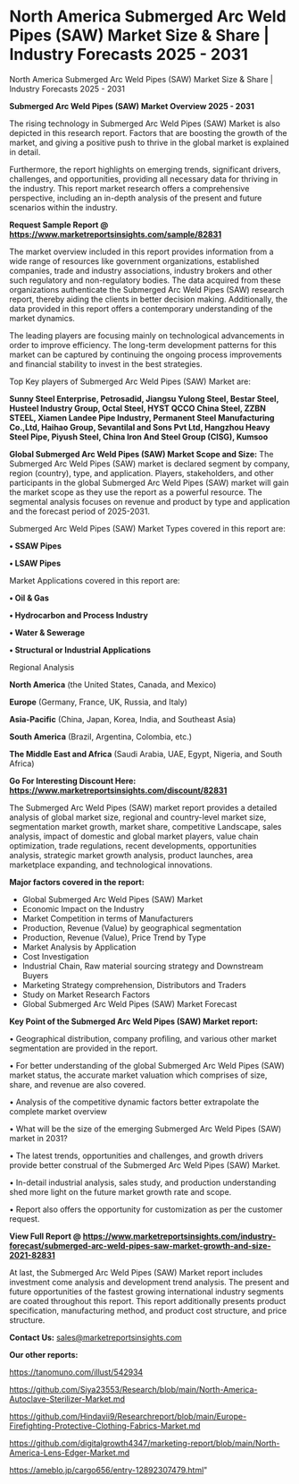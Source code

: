 # North America Submerged Arc Weld Pipes (SAW) Market Size & Share | Industry Forecasts 2025 - 2031
North America Submerged Arc Weld Pipes (SAW) Market Size & Share | Industry Forecasts 2025 - 2031

<Strong> Submerged Arc Weld Pipes (SAW) Market Overview 2025 - 2031</strong>

The rising technology in Submerged Arc Weld Pipes (SAW) Market is also depicted in this research report. Factors that are boosting the growth of the market, and giving a positive push to thrive in the global market is explained in detail.

Furthermore, the report highlights on emerging trends, significant drivers, challenges, and opportunities, providing all necessary data for thriving in the industry. This report market research offers a comprehensive perspective, including an in-depth analysis of the present and future scenarios within the industry.

<strong>Request Sample Report @ <a href=https://www.marketreportsinsights.com/sample/82831>https://www.marketreportsinsights.com/sample/82831</a></strong>

The market overview included in this report provides information from a wide range of resources like government organizations, established companies, trade and industry associations, industry brokers and other such regulatory and non-regulatory bodies. The data acquired from these organizations authenticate the Submerged Arc Weld Pipes (SAW) research report, thereby aiding the clients in better decision making. Additionally, the data provided in this report offers a contemporary understanding of the market dynamics.

The leading players are focusing mainly on technological advancements in order to improve efficiency. The long-term development patterns for this market can be captured by continuing the ongoing process improvements and financial stability to invest in the best strategies.

Top Key players of Submerged Arc Weld Pipes (SAW) Market are:

<strong>Sunny Steel Enterprise, Petrosadid, Jiangsu Yulong Steel, Bestar Steel, Husteel Industry Group, Octal Steel, HYST QCCO China Steel, ZZBN STEEL, Xiamen Landee Pipe Industry, Permanent Steel Manufacturing Co.,Ltd, Haihao Group, Sevantilal and Sons Pvt Ltd, Hangzhou Heavy Steel Pipe, Piyush Steel, China Iron And Steel Group (CISG), Kumsoo</strong>

<strong><b>Global Submerged Arc Weld Pipes (SAW) Market Scope and Size:</b></strong>
The Submerged Arc Weld Pipes (SAW) market is declared segment by company, region (country), type, and application. Players, stakeholders, and other participants in the global Submerged Arc Weld Pipes (SAW) market will gain the market scope as they use the report as a powerful resource. The segmental analysis focuses on revenue and product by type and application and the forecast period of 2025-2031.

Submerged Arc Weld Pipes (SAW) Market Types covered in this report are:

<strong>• SSAW Pipes

• LSAW Pipes</strong>

Market Applications covered in this report are:

<strong>• Oil & Gas

• Hydrocarbon and Process Industry

• Water & Sewerage

• Structural or Industrial Applications</strong> 

Regional Analysis

<strong>North America</strong> (the United States, Canada, and Mexico)

<strong>Europe</strong> (Germany, France, UK, Russia, and Italy)

<strong>Asia-Pacific</strong> (China, Japan, Korea, India, and Southeast Asia)

<strong>South America</strong> (Brazil, Argentina, Colombia, etc.)

<strong>The Middle East and Africa</strong> (Saudi Arabia, UAE, Egypt, Nigeria, and South Africa)

<strong>Go For Interesting Discount Here: <a href=https://www.marketreportsinsights.com/discount/82831>https://www.marketreportsinsights.com/discount/82831</a></strong>

The Submerged Arc Weld Pipes (SAW) market report provides a detailed analysis of global market size, regional and country-level market size, segmentation market growth, market share, competitive Landscape, sales analysis, impact of domestic and global market players, value chain optimization, trade regulations, recent developments, opportunities analysis, strategic market growth analysis, product launches, area marketplace expanding, and technological innovations.

<strong><b>Major factors covered in the report:</b></strong>
<ul>
  <li>Global Submerged Arc Weld Pipes (SAW) Market </li>
  <li>Economic Impact on the Industry</li>
  <li>Market Competition in terms of Manufacturers</li>
  <li>Production, Revenue (Value) by geographical segmentation</li>
  <li>Production, Revenue (Value), Price Trend by Type</li>
  <li>Market Analysis by Application</li>
  <li>Cost Investigation</li>
  <li>Industrial Chain, Raw material sourcing strategy and Downstream Buyers</li>
  <li>Marketing Strategy comprehension, Distributors and Traders</li>
  <li>Study on Market Research Factors</li>
  <li>Global Submerged Arc Weld Pipes (SAW) Market Forecast</li>
</ul>

<strong><b>Key Point of the Submerged Arc Weld Pipes (SAW) Market report:</b></strong>

• Geographical distribution, company profiling, and various other market segmentation are provided in the report.

• For better understanding of the global Submerged Arc Weld Pipes (SAW) market status, the accurate market valuation which comprises of size, share, and revenue are also covered.

• Analysis of the competitive dynamic factors better extrapolate the complete market overview

• What will be the size of the emerging Submerged Arc Weld Pipes (SAW) market in 2031?

• The latest trends, opportunities and challenges, and growth drivers provide better construal of the Submerged Arc Weld Pipes (SAW) Market.

• In-detail industrial analysis, sales study, and production understanding shed more light on the future market growth rate and scope.

• Report also offers the opportunity for customization as per the customer request.

<strong><b>View Full Report @ <a href=https://www.marketreportsinsights.com/industry-forecast/submerged-arc-weld-pipes-saw-market-growth-and-size-2021-82831>https://www.marketreportsinsights.com/industry-forecast/submerged-arc-weld-pipes-saw-market-growth-and-size-2021-82831</a></b></strong>


At last, the Submerged Arc Weld Pipes (SAW) Market report includes investment come analysis and development trend analysis. The present and future opportunities of the fastest growing international industry segments are coated throughout this report. This report additionally presents product specification, manufacturing method, and product cost structure, and price structure.

<strong>Contact Us:</strong>
sales@marketreportsinsights.com

<strong>Our other reports:</strong>

<a href=https://tanomuno.com/illust/542934>https://tanomuno.com/illust/542934</a>

<a href=https://github.com/Siya23553/Research/blob/main/North-America-Autoclave-Sterilizer-Market.md>https://github.com/Siya23553/Research/blob/main/North-America-Autoclave-Sterilizer-Market.md</a>

<a href=https://github.com/Hindavii9/Researchreport/blob/main/Europe-Firefighting-Protective-Clothing-Fabrics-Market.md>https://github.com/Hindavii9/Researchreport/blob/main/Europe-Firefighting-Protective-Clothing-Fabrics-Market.md</a>

<a href=https://github.com/digitalgrowth4347/marketing-report/blob/main/North-America-Lens-Edger-Market.md>https://github.com/digitalgrowth4347/marketing-report/blob/main/North-America-Lens-Edger-Market.md</a>

<a href=https://ameblo.jp/cargo656/entry-12892307479.html>https://ameblo.jp/cargo656/entry-12892307479.html</a>"
